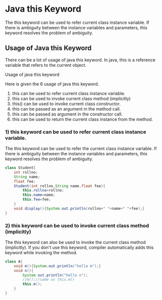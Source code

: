 # Java this Keyword

The this keyword can be used to refer current class instance variable. If there is ambiguity between the instance variables and parameters, this keyword resolves the problem of ambiguity.

## Usage of Java this Keyword

There can be a lot of usage of java this keyword. In java, this is a reference variable that refers to the current object.

Usage of java this keyword

Here is given the 6 usage of java this keyword.

1. this can be used to refer current class instance variable.
2. this can be used to invoke current class method (implicitly)
3. this() can be used to invoke current class constructor.
4. this can be passed as an argument in the method call.
5. this can be passed as argument in the constructor call.
6. this can be used to return the current class instance from the method.

### 1) this keyword can be used to refer current class instance variable.

The this keyword can be used to refer the current class instance variable. If there is ambiguity between the instance variables and parameters, this keyword resolves the problem of ambiguity. 

```java
class Student{  
    int rollno;  
    String name;  
    float fee;  
    Student(int rollno,String name,float fee){  
        this.rollno=rollno;  
        this.name=name;  
        this.fee=fee;  
    }  
    void display(){System.out.println(rollno+" "+name+" "+fee);}  
}
```

### 2) this keyword can be used to invoke current class method (implicitly)

The this keyword can also be used to invoke the current class method (implicitly). If you don't use this keyword, compiler automatically adds this keyword while invoking the method. 

```java
class A{  
    void m(){System.out.println("hello m");}  
    void n(){  
        System.out.println("hello n");  
        //m();//same as this.m()  
        this.m();  
    }  
}
```
